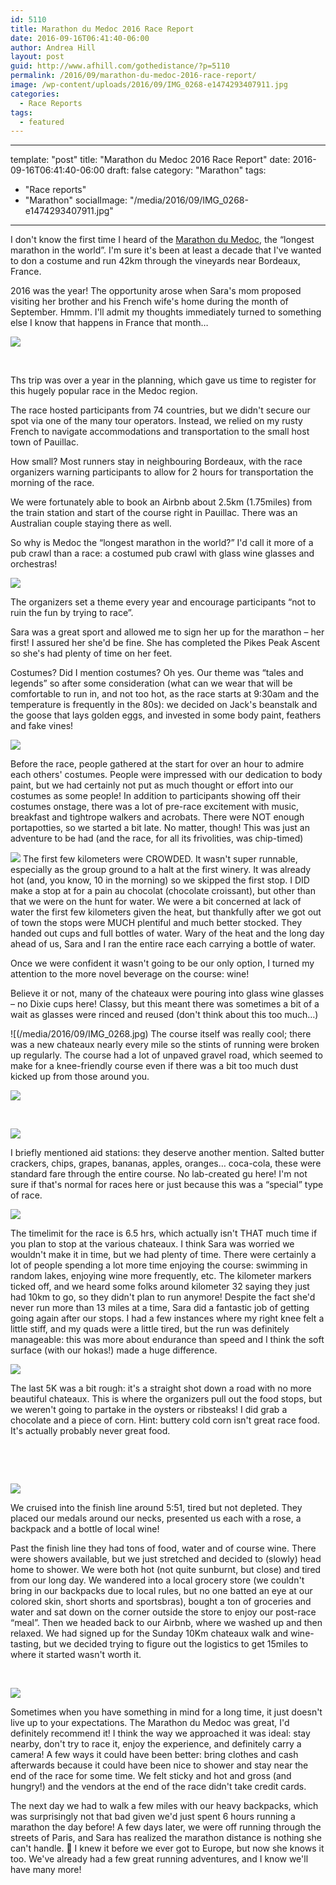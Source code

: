 ```yaml
---
id: 5110
title: Marathon du Medoc 2016 Race Report
date: 2016-09-16T06:41:40-06:00
author: Andrea Hill
layout: post
guid: http://www.afhill.com/gothedistance/?p=5110
permalink: /2016/09/marathon-du-medoc-2016-race-report/
image: /wp-content/uploads/2016/09/IMG_0268-e1474293407911.jpg
categories:
  - Race Reports
tags:
  - featured
---
```


---
template: "post"
title: "Marathon du Medoc 2016 Race Report"
date: 2016-09-16T06:41:40-06:00
draft: false
category: "Marathon"
tags:
  - "Race reports"
  - "Marathon"
socialImage: "/media/2016/09/IMG_0268-e1474293407911.jpg"
---


I don't know the first time I heard of the [Marathon du Medoc](http://www.marathondumedoc.com/), the &#8220;longest marathon in the world&#8221;. I'm sure it's been at least a decade that I've wanted to don a costume and run 42km through the vineyards near Bordeaux, France.

2016 was the year! The opportunity arose when Sara's mom proposed visiting her brother and his French wife's home during the month of September. Hmmm. I'll admit my thoughts immediately turned to something else I know that happens in France that month&#8230;

![](/media/2016/09/IMG_0237.jpg)

&nbsp;

Ths trip was over a year in the planning, which gave us time to register for this hugely popular race in the Medoc region.

The race hosted participants from 74 countries, but we didn't secure our spot via one of the many tour operators. Instead, we relied on my rusty French to navigate accommodations and transportation to the small host town of Pauillac.

How small? Most runners stay in neighbouring Bordeaux, with the race organizers warning participants to allow for 2 hours for transportation the morning of the race.

We were fortunately able to book an Airbnb about 2.5km (1.75miles) from the train station and start of the course right in Pauillac. There was an Australian couple staying there as well.

So why is Medoc the &#8220;longest marathon in the world?&#8221; I'd call it more of a pub crawl than a race: a costumed pub crawl with glass wine glasses and orchestras!

![](/media/2016/09/IMG_0254.jpg)

The organizers set a theme every year and encourage participants &#8220;not to ruin the fun by trying to race&#8221;.

Sara was a great sport and allowed me to sign her up for the marathon &#8211; her first! I assured her she'd be fine. She has completed the Pikes Peak Ascent so she's had plenty of time on her feet.

Costumes? Did I mention costumes? Oh yes. Our theme was &#8220;tales and legends&#8221; so after some consideration (what can we wear that will be comfortable to run in, and not too hot, as the race starts at 9:30am and the temperature is frequently in the 80s): we decided on Jack's beanstalk and the goose that lays golden eggs, and invested in some body paint, feathers and fake vines!

![](/media/2016/09/IMG_02411.jpg)

Before the race, people gathered at the start for over an hour to admire each others' costumes. People were impressed with our dedication to body paint, but we had certainly not put as much thought or effort into our costumes as some people! In addition to participants showing off their costumes onstage, there was a lot of pre-race excitement with music, breakfast and tightrope walkers and acrobats. There were NOT enough portapotties, so we started a bit late. No matter, though! This was just an adventure to be had (and the race, for all its frivolities, was chip-timed)

![](/media/2016/09/IMG_0259.jpg)
The first few kilometers were CROWDED. It wasn't super runnable, especially as the group ground to a halt at the first winery. It was already hot (and, you know, 10 in the morning) so we skipped the first stop. I DID make a stop at for a pain au chocolat (chocolate croissant), but other than that we were on the hunt for water. We were a bit concerned at lack of water the first few kilometers given the heat, but thankfully after we got out of town the stops were MUCH plentiful and much better stocked. They handed out cups and full bottles of water. Wary of the heat and the long day ahead of us, Sara and I ran the entire race each carrying a bottle of water.

Once we were confident it wasn't going to be our only option, I turned my attention to the more novel beverage on the course: wine!

Believe it or not, many of the chateaux were pouring into glass wine glasses &#8211; no Dixie cups here! Classy, but this meant there was sometimes a bit of a wait as glasses were rinced and reused (don't think about this too much&#8230;)  

![(/media/2016/09/IMG_0268.jpg)
The course itself was really cool; there was a new chateaux nearly every mile so the stints of running were broken up regularly. The course had a lot of unpaved gravel road, which seemed to make for a knee-friendly course even if there was a bit too much dust kicked up from those around you.

![](/media/2016/09/IMG_0340.jpg)

&nbsp;

![](/media/2016/09/IMG_0285.jpg)

I briefly mentioned aid stations: they deserve another mention. Salted butter crackers, chips, grapes, bananas, apples, oranges&#8230; coca-cola, these were standard fare through the entire course. No lab-created gu here! I'm not sure if that's normal for races here or just because this was a &#8220;special&#8221; type of race.  

![](/media/2016/09/IMG_0279.jpg)

The timelimit for the race is 6.5 hrs, which actually isn't THAT much time if you plan to stop at the various chateaux. I think Sara was worried we wouldn't make it in time, but we had plenty of time. There were certainly a lot of people spending a lot more time enjoying the course: swimming in random lakes, enjoying wine more frequently, etc. The kilometer markers ticked off, and we heard some folks around kilometer 32 saying they just had 10km to go, so they didn't plan to run anymore! Despite the fact she'd never run more than 13 miles at a time, Sara did a fantastic job of getting going again after our stops. I had a few instances where my right knee felt a little stiff, and my quads were a little tired, but the run was definitely manageable: this was more about endurance than speed and I think the soft surface (with our hokas!) made a huge difference.

![](/media/2016/09/IMG_0358-e1474293505272.jpg)

The last 5K was a bit rough: it's a straight shot down a road with no more beautiful chateaux. This is where the organizers pull out the food stops, but we weren't going to partake in the oysters or ribsteaks! I did grab a chocolate and a piece of corn. Hint: buttery cold corn isn't great race food. It's actually probably never great food.

&nbsp;

&nbsp;

![](/media/2016/09/IMG_0465-e1474293523385-768x1024.jpg)

We cruised into the finish line around 5:51, tired but not depleted. They placed our medals around our necks, presented us each with a rose, a backpack and a bottle of local wine!

Past the finish line they had tons of food, water and of course wine. There were showers available, but we just stretched and decided to (slowly) head home to shower. We were both hot (not quite sunburnt, but close) and tired from our long day. We wandered into a local grocery store (we couldn't bring in our backpacks due to local rules, but no one batted an eye at our colored skin, short shorts and sportsbras), bought a ton of groceries and water and sat down on the corner outside the store to enjoy our post-race &#8220;meal&#8221;. Then we headed back to our Airbnb, where we washed up and then relaxed. We had signed up for the Sunday 10Km chateaux walk and wine-tasting, but we decided trying to figure out the logistics to get 15miles to where it started wasn't worth it.

&nbsp;

![](/media/2016/09/IMG_0346.jpg)

Sometimes when you have something in mind for a long time, it just doesn't live up to your expectations. The Marathon du Medoc was great, I'd definitely recommend it! I think the way we approached it was ideal: stay nearby, don't try to race it, enjoy the experience, and definitely carry a camera! A few ways it could have been better: bring clothes and cash afterwards because it could have been nice to shower and stay near the end of the race for some time. We felt sticky and hot and gross (and hungry!) and the vendors at the end of the race didn't take credit cards.

The next day we had to walk a few miles with our heavy backpacks, which was surprisingly not that bad given we'd just spent 6 hours running a marathon the day before! A few days later, we were off running through the streets of Paris, and Sara has realized the marathon distance is nothing she can't handle. 🙂 I knew it before we ever got to Europe, but now she knows it too. We've already had a few great running adventures, and I know we'll have many more!